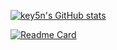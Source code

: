 [![key5n's GitHub stats](https://github-readme-stats-git-masterrstaa-rickstaa.vercel.app/api?username=key5n&count_private=true&theme=cobalt)](https://github.com/anuraghazra/github-readme-stats)

[![Readme Card](https://github-readme-stats-git-masterrstaa-rickstaa.vercel.app/api/top-langs/?username=key5n&repo=github-readme-stats)](https://github.com/anuraghazra/github-readme-stats)
